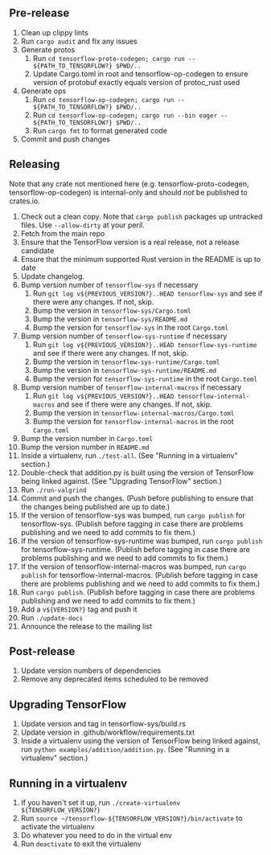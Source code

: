 ## Pre-release

1. Clean up clippy lints
1. Run `cargo audit` and fix any issues
1. Generate protos
   1. Run `cd tensorflow-proto-codegen; cargo run -- ${PATH_TO_TENSORFLOW?} $PWD/..`
   1. Update Cargo.toml in root and tensorflow-op-codegen to ensure version of protobuf exactly equals version of protoc_rust used
1. Generate ops
   1. Run `cd tensorflow-op-codegen; cargo run -- ${PATH_TO_TENSORFLOW?} $PWD/..`
   1. Run `cd tensorflow-op-codegen; cargo run --bin eager -- ${PATH_TO_TENSORFLOW?} $PWD/..`
   1. Run `cargo fmt` to format generated code
1. Commit and push changes

## Releasing

Note that any crate not mentioned here (e.g. tensorflow-proto-codegen, tensorflow-op-codegen) is internal-only and should *not* be published to crates.io.

1. Check out a clean copy.  Note that `cargo publish` packages up untracked files.  Use `--allow-dirty` at your peril.
1. Fetch from the main repo
1. Ensure that the TensorFlow version is a real release, not a release candidate
1. Ensure that the minimum supported Rust version in the README is up to date
1. Update changelog.
1. Bump version number of `tensorflow-sys` if necessary
   1. Run `git log v${PREVIOUS_VERSION?}..HEAD tensorflow-sys` and see if there were any changes. If not, skip.
   1. Bump the version in `tensorflow-sys/Cargo.toml`
   1. Bump the version in `tensorflow-sys/README.md`
   1. Bump the version for `tensorflow-sys` in the root `Cargo.toml`
1. Bump version number of `tensorflow-sys-runtime` if necessary
   1. Run `git log v${PREVIOUS_VERSION?}..HEAD tensorflow-sys-runtime` and see if there were any changes. If not, skip.
   1. Bump the version in `tensorflow-sys-runtime/Cargo.toml`
   1. Bump the version in `tensorflow-sys-runtime/README.md`
   1. Bump the version for `tensorflow-sys-runtime` in the root `Cargo.toml`
1. Bump version number of `tensorflow-internal-macros` if necessary
   1. Run `git log v${PREVIOUS_VERSION?}..HEAD tensorflow-internal-macros` and see if there were any changes. If not, skip.
   1. Bump the version in `tensorflow-internal-macros/Cargo.toml`
   1. Bump the version for `tensorflow-internal-macros` in the root `Cargo.toml`
1. Bump the version number in `Cargo.toml`
1. Bump the version number in `README.md`
1. Inside a virtualenv, run `./test-all`.  (See "Running in a virtualenv" section.)
1. Double-check that addition.py is built using the version of TensorFlow being linked against.  (See "Upgrading TensorFlow" section.)
1. Run `./run-valgrind`
1. Commit and push the changes. (Push before publishing to ensure that the changes being published are up to date.)
1. If the version of tensorflow-sys was bumped, run `cargo publish` for tensorflow-sys. (Publish before tagging in case there are problems publishing and we need to add commits to fix them.)
1. If the version of tensorflow-sys-runtime was bumped, run `cargo publish` for tensorflow-sys-runtime. (Publish before tagging in case there are problems publishing and we need to add commits to fix them.)
1. If the version of tensorflow-internal-macros was bumped, run `cargo publish` for tensorflow-internal-macros. (Publish before tagging in case there are problems publishing and we need to add commits to fix them.)
1. Run `cargo publish`. (Publish before tagging in case there are problems publishing and we need to add commits to fix them.)
1. Add a `v${VERSION?}` tag and push it
1. Run `./update-docs`
1. Announce the release to the mailing list

## Post-release

1. Update version numbers of dependencies
1. Remove any deprecated items scheduled to be removed

## Upgrading TensorFlow

1. Update version and tag in tensorflow-sys/build.rs
1. Update version in .github/workflow/requirements.txt
1. Inside a virtualenv using the version of TensorFlow being linked against, run `python examples/addition/addition.py`.  (See "Running in a virtualenv" section.)

## Running in a virtualenv

1. If you haven't set it up, run `./create-virtualenv ${TENSORFLOW_VERSION?}`
1. Run `source ~/tensorflow-${TENSORFLOW_VERSION?}/bin/activate` to activate the virtualenv
1. Do whatever you need to do in the virtual env
1. Run `deactivate` to exit the virtualenv
